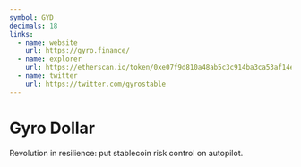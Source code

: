 ```yaml
---
symbol: GYD
decimals: 18
links:
  - name: website
    url: https://gyro.finance/
  - name: explorer
    url: https://etherscan.io/token/0xe07f9d810a48ab5c3c914ba3ca53af14e4491e8a
  - name: twitter
    url: https://twitter.com/gyrostable
---
```


# Gyro Dollar

Revolution in resilience: put stablecoin risk control on autopilot.
